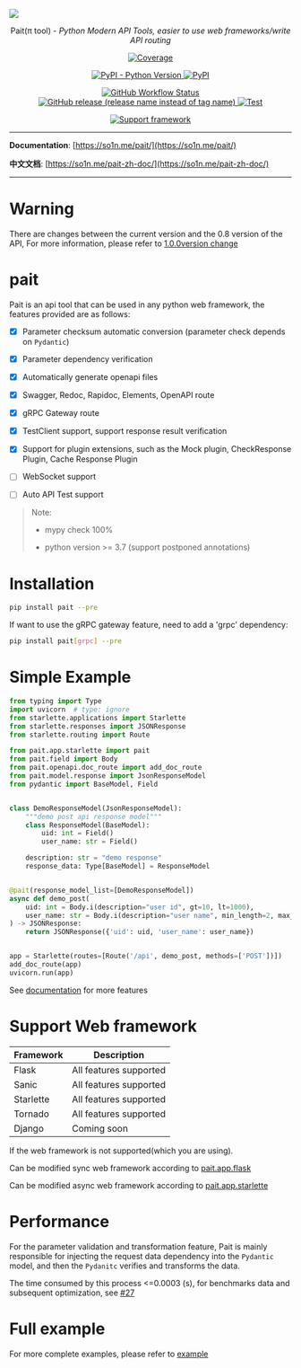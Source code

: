![](https://cdn.jsdelivr.net/gh/so1n/so1n_blog_photo@master/blog_photo/1652600629491%E6%9C%AA%E5%91%BD%E5%90%8D.jpg)
<p align="center">
    Pait(π tool) - <em>Python Modern API Tools, easier to use web frameworks/write API routing</em>
</p>
<p align="center">
    <a href="https://codecov.io/gh/so1n/pait" target="_blank">
        <img src="https://codecov.io/gh/so1n/pait/branch/master/graph/badge.svg?token=NEVM1VODHR" alt="Coverage">
    </a>
</p>
<p align="center">
    <a href="https://pypi.org/project/pait/" target="_blank">
        <img alt="PyPI - Python Version" src="https://img.shields.io/pypi/pyversions/pait">
    </a>
    <a href="https://pypi.org/project/pait/" target="_blank">
        <img alt="PyPI" src="https://img.shields.io/pypi/v/pait">
    </a>
</p>
<p align="center">
    <a href="https://github.com/so1n/pait/actions?query=event%3Apush+branch%3Amaster" target="_blank">
        <img alt="GitHub Workflow Status" src="https://img.shields.io/github/actions/workflow/status/so1n/pait/python-package.yml">
    </a>
    <a href="https://github.com/so1n/pait/releases" target="_blank">
        <img alt="GitHub release (release name instead of tag name)" src="https://img.shields.io/github/v/release/so1n/pait?include_prereleases">
    </a>
    <a href="https://github.com/so1n/pait/actions?query=event%3Apush+branch%3Amaster" target="_blank">
        <img src="https://github.com/so1n/pait/actions/workflows/python-package.yml/badge.svg?event=push&branch=master" alt="Test">
    </a>
</p>
<p align="center">
    <a href="https://github.com/so1n/pait/tree/master/example" target="_blank">
        <img src="https://img.shields.io/badge/Support%20framework-Flask%2CSanic%2CStarlette%2CTornado-brightgreen" alt="Support framework">
    </a>
</p>


---
**Documentation**: [https://so1n.me/pait/](https://so1n.me/pait/)

**中文文档**: [https://so1n.me/pait-zh-doc/](https://so1n.me/pait-zh-doc/)

---

# Warning
There are changes between the current version and the 0.8 version of the API, For more information, please refer to [1.0.0version change](https://github.com/so1n/pait/blob/master/CHANGELOG.md)

# pait

Pait is an api tool that can be used in any python web framework, the features provided are as follows:
 - [x] Parameter checksum automatic conversion (parameter check depends on `Pydantic`)
 - [x] Parameter dependency verification
 - [x] Automatically generate openapi files
 - [x] Swagger, Redoc, Rapidoc, Elements, OpenAPI route
 - [x] gRPC Gateway route
 - [x] TestClient support, support response result verification
 - [x] Support for plugin extensions, such as the Mock plugin, CheckResponse Plugin, Cache Response Plugin
 - [ ] WebSocket support
 - [ ] Auto API Test support


> Note:
>
> - mypy check 100%
>
> - python version >= 3.7 (support postponed annotations)



# Installation
```Bash
pip install pait --pre
```
If want to use the gRPC gateway feature, need to add a 'grpc' dependency:
```bash
pip install pait[grpc] --pre
```
# Simple Example
```python
from typing import Type
import uvicorn  # type: ignore
from starlette.applications import Starlette
from starlette.responses import JSONResponse
from starlette.routing import Route

from pait.app.starlette import pait
from pait.field import Body
from pait.openapi.doc_route import add_doc_route
from pait.model.response import JsonResponseModel
from pydantic import BaseModel, Field


class DemoResponseModel(JsonResponseModel):
    """demo post api response model"""
    class ResponseModel(BaseModel):
        uid: int = Field()
        user_name: str = Field()

    description: str = "demo response"
    response_data: Type[BaseModel] = ResponseModel


@pait(response_model_list=[DemoResponseModel])
async def demo_post(
    uid: int = Body.i(description="user id", gt=10, lt=1000),
    user_name: str = Body.i(description="user name", min_length=2, max_length=4)
) -> JSONResponse:
    return JSONResponse({'uid': uid, 'user_name': user_name})


app = Starlette(routes=[Route('/api', demo_post, methods=['POST'])])
add_doc_route(app)
uvicorn.run(app)
```
See [documentation](https://so1n.me/pait/) for more features

# Support Web framework

| Framework | Description            |
|-----------|------------------------|
| Flask     | All features supported |
| Sanic     | All features supported |
| Starlette | All features supported |
| Tornado   | All features supported |
| Django    | Coming soon            |


If the web framework is not supported(which you are using).

Can be modified sync web framework according to [pait.app.flask](https://github.com/so1n/pait/blob/master/pait/app/flask.py)

Can be modified async web framework according to [pait.app.starlette](https://github.com/so1n/pait/blob/master/pait/app/starlette.py)

# Performance
For the parameter validation and transformation feature, Pait is mainly responsible for injecting the request data dependency into the `Pydantic` model, and then the `Pydanitc` verifies and transforms the data.

The time consumed by this process <=0.0003 (s), for benchmarks data and subsequent optimization, see [#27](https://github.com/so1n/pait/issues/27)


# Full example
For more complete examples, please refer to [example](https://github.com/so1n/pait/tree/master/example)
